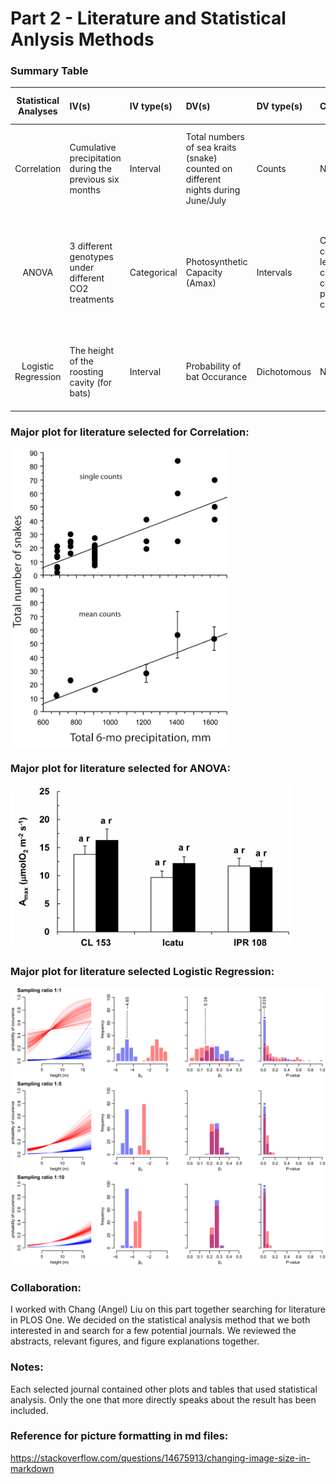 # Part 2 - Literature and Statistical Anlysis Methods

### Summary Table

|**Statistical Analyses**	|  **IV(s)**  |  **IV type(s)** |  **DV(s)**  |  **DV type(s)**  |  **Control Var** | **Control Var type**  | **Question to be answered** | **_H0_** | **Alpha** | **link to paper**| 
|:----------:|:----------|:------------|:-------------|:-------------|:------------|:------------- |:------------------|:----:|:-------:|:-------|
Correlation| Cumulative precipitation during the previous six months | Interval | Total numbers of sea kraits (snake) counted on different nights during June/July| Counts | N.A | N.A | 	Does the number of sea kraits within the research area correlates with precipitation level  | Number of snakes found during high precipitation  <= Number of snakes found during low precipitation | 0.001 | [Abundance of Sea Kraits Correlates with Precipitation](https://journals.plos.org/plosone/article?id=10.1371/journal.pone.0028556) | 
ANOVA	| 3 different genotypes under different CO2 treatments | Categorical | Photosynthetic Capacity (Amax)| Intervals | CO2 concentration level (or this can be considered part of IV characteristics) | Interval | 	Does Long-Term Enhanced CO2 level affect the photosynthetic performance of Coffea spp.   |  Photosynthesis performance with low concentration CO2 treatment  <= Photosynthesis performance with high concentration CO2 treatment | 0.05 | [Sustained Photosynthetic Performance of Coffea spp. under Long-Term Enhanced [CO2]](https://journals.plos.org/plosone/article?id=10.1371/journal.pone.0082712) | 
Logistic Regression	| The height of the roosting cavity (for bats) | Interval | Probability of bat Occurance | Dichotomous | N.A | N.A | 	Does the height of roosting cavity have impacts on bat occurance  |  Bat occurance at higher roosting cavity height  <= Bat occurance at lower roosting cavity height | 0.05 | [Why sampling ratio matters: Logistic regression and studies of habitat use](https://journals.plos.org/plosone/article?id=10.1371/journal.pone.0200742) | 
### Major plot for literature selected for Correlation: 

<img src="../HW5_sz2404/journal.pone.0028556.g001.png" width="350">

### Major plot for literature selected for ANOVA:
<img src="../HW5_sz2404/journal.pone.0082712.g002.png" width="450">

### Major plot for literature selected Logistic Regression:

<img src="../HW5_sz2404/journal.pone.0200742.g003.PNG" width="600">

### Collaboration:
I worked with Chang (Angel) Liu on this part together searching for literature in PLOS One. We decided on the statistical analysis method that we both interested in and search for a few potential journals. We reviewed the abstracts, relevant figures, and figure explanations together. 

### Notes:
Each selected journal contained other plots and tables that used statistical analysis. Only the one that more directly speaks about the result has been included. 

### Reference for picture formatting in md files:
https://stackoverflow.com/questions/14675913/changing-image-size-in-markdown


